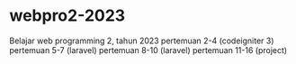 # webpro2-2023
Belajar web programming 2, tahun 2023
pertemuan 2-4 (codeigniter 3)
pertemuan 5-7 (laravel)
pertemuan 8-10 (laravel)
pertemuan 11-16 (project)
